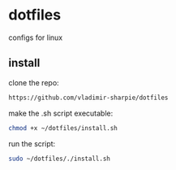 # dotfiles
configs for linux
## install
clone the repo:
```bash
https://github.com/vladimir-sharpie/dotfiles
```
make the .sh script executable:
```bash
chmod +x ~/dotfiles/install.sh
```
run the script:
```bash
sudo ~/dotfiles/./install.sh
```
